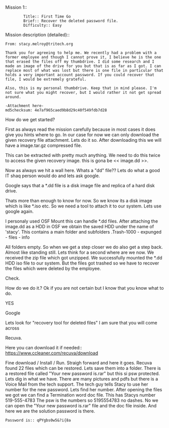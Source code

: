 Mission 1::
        
        	Title:: First Time Go
            Brief:: Recover the deleted password file.
            Difficulty:: Easy
            
Mission description (detailed)::

	From: stacy.melroy@tritech.org

	Thank you for agreeing to help me. We recently had a problem with a former employee and though I cannot prove it, I believe he is the one that erased the files off my thumbdrive. I did some research and I made an image of the drive for you but that is as far as I got. I can replace most of what was lost but there is one file in particular that holds a very important account password. If you could recover that file, I would be extremely grateful.

	Also, this is my personal thumbdrive. Keep that in mind please. I'm not sure what you might recover, but I would rather it not get spread around.

	-Attachment here-
	md5checksum: 4e7af965caed9b8d29c40f549fdb7d28
    
How do we get started?

First as always read the mission carefully because in most cases it does give you hints where to go.
In our case for now we can only download the given recovery file attachment.
Lets do it so.
After downloading this we will have a image.tar.gz compressed file.
    
This can be extracted with pretty much anything. We need to do this twice to access the given recovery image.
this is gona be << image.dd >>.
    
Now as always we hit a wall here. Whats a "dd" file?? 
Lets do what a good IT shaq person would do and lets ask google.
    
Google says that a *.dd file is a disk image file and replica of a hard disk drive.
    
Thats more than enough to know for now. So we know its a disk image which is like *.iso etc. So we need a tool to attach it to our system. Lets use google again.
    
I personaly used OSF Mount this can handle *.dd files. After attaching the image.dd as a HDD in OSF we obtain the saved HDD under the name of 'stacy'. This contains a main folder and subfolders
    .Trash-1000 
        - expunged
        - files
        - info
    
All folders empty. So when we get a step closer we do also get a step back. Almost like standing still. Lets think for a second where are we now. We received the zip file which got unzipped. We successfully mounted the *.dd HDD iso file to our system. But the files got trashed so we have to recover the files which were deleted by the employee.

Check.

How do we do it.? Ok if you are not certain but I know that you know what to do.
    
YES
    
Google
    
Lets look for "recovery tool for deleted files" I am sure that you will come across 

Recuva.

Here you can download it if needed::
https://www.ccleaner.com/recuva/download

Fine download / Install / Run.
Straigh forward and here it goes. Recuva found 22 files which can be restored. Lets save them into a folder.
There is a restored file called "Your new password is.rar" but this si psw protected. Lets dig in what we have.
There are many pictures and pdfs but there is a Voice Mail from the tech support. The tech guy tells Stacy to use her number for the new password.
Lets find her number. After opening the files we got we can find a Termination word doc file. This has Stacys number 519-555-4783 
The psw is the numbers so 5195554783 no dashes.
No we can open the "Your new password is.rar" file and the doc file inside.
And here we are the solution password is there.
    
    Password is:: qPYgbs0w5&?i{8a